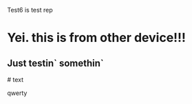 Test6 is test rep
<h1>Yei. this is from other device!!!</h1>
<h2>Just testin` somethin`</h2>
# text
<p>qwerty</p>
